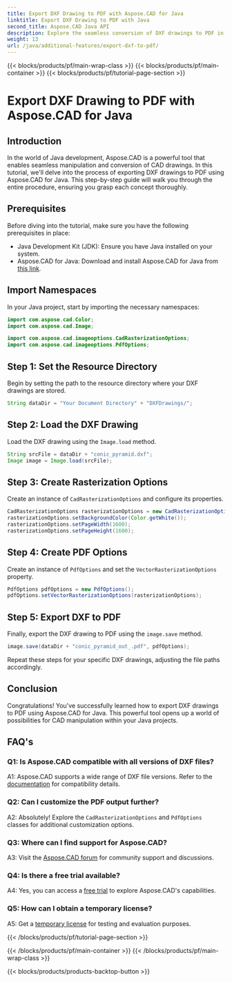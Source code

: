 ```yaml
---
title: Export DXF Drawing to PDF with Aspose.CAD for Java
linktitle: Export DXF Drawing to PDF with Java
second_title: Aspose.CAD Java API
description: Explore the seamless conversion of DXF drawings to PDF in Java with Aspose.CAD. Enhance your CAD workflow effortlessly.
weight: 13
url: /java/additional-features/export-dxf-to-pdf/
---
```


{{< blocks/products/pf/main-wrap-class >}}
{{< blocks/products/pf/main-container >}}
{{< blocks/products/pf/tutorial-page-section >}}

# Export DXF Drawing to PDF with Aspose.CAD for Java

## Introduction

In the world of Java development, Aspose.CAD is a powerful tool that enables seamless manipulation and conversion of CAD drawings. In this tutorial, we'll delve into the process of exporting DXF drawings to PDF using Aspose.CAD for Java. This step-by-step guide will walk you through the entire procedure, ensuring you grasp each concept thoroughly.

## Prerequisites

Before diving into the tutorial, make sure you have the following prerequisites in place:

- Java Development Kit (JDK): Ensure you have Java installed on your system.
- Aspose.CAD for Java: Download and install Aspose.CAD for Java from [this link](https://releases.aspose.com/cad/java/).

## Import Namespaces

In your Java project, start by importing the necessary namespaces:

```java
import com.aspose.cad.Color;
import com.aspose.cad.Image;

import com.aspose.cad.imageoptions.CadRasterizationOptions;
import com.aspose.cad.imageoptions.PdfOptions;
```

## Step 1: Set the Resource Directory

Begin by setting the path to the resource directory where your DXF drawings are stored.

```java
String dataDir = "Your Document Directory" + "DXFDrawings/";
```

## Step 2: Load the DXF Drawing

Load the DXF drawing using the `Image.load` method.

```java
String srcFile = dataDir + "conic_pyramid.dxf";
Image image = Image.load(srcFile);
```

## Step 3: Create Rasterization Options

Create an instance of `CadRasterizationOptions` and configure its properties.

```java
CadRasterizationOptions rasterizationOptions = new CadRasterizationOptions();
rasterizationOptions.setBackgroundColor(Color.getWhite());
rasterizationOptions.setPageWidth(1600);
rasterizationOptions.setPageHeight(1600);
```

## Step 4: Create PDF Options

Create an instance of `PdfOptions` and set the `VectorRasterizationOptions` property.

```java
PdfOptions pdfOptions = new PdfOptions();
pdfOptions.setVectorRasterizationOptions(rasterizationOptions);
```

## Step 5: Export DXF to PDF

Finally, export the DXF drawing to PDF using the `image.save` method.

```java
image.save(dataDir + "conic_pyramid_out_.pdf", pdfOptions);
```

Repeat these steps for your specific DXF drawings, adjusting the file paths accordingly.

## Conclusion

Congratulations! You've successfully learned how to export DXF drawings to PDF using Aspose.CAD for Java. This powerful tool opens up a world of possibilities for CAD manipulation within your Java projects.

## FAQ's

### Q1: Is Aspose.CAD compatible with all versions of DXF files?

A1: Aspose.CAD supports a wide range of DXF file versions. Refer to the [documentation](https://reference.aspose.com/cad/java/) for compatibility details.

### Q2: Can I customize the PDF output further?

A2: Absolutely! Explore the `CadRasterizationOptions` and `PdfOptions` classes for additional customization options.

### Q3: Where can I find support for Aspose.CAD?

A3: Visit the [Aspose.CAD forum](https://forum.aspose.com/c/cad/19) for community support and discussions.

### Q4: Is there a free trial available?

A4: Yes, you can access a [free trial](https://releases.aspose.com/) to explore Aspose.CAD's capabilities.

### Q5: How can I obtain a temporary license?

A5: Get a [temporary license](https://purchase.aspose.com/temporary-license/) for testing and evaluation purposes.

{{< /blocks/products/pf/tutorial-page-section >}}

{{< /blocks/products/pf/main-container >}}
{{< /blocks/products/pf/main-wrap-class >}}

{{< blocks/products/products-backtop-button >}}
